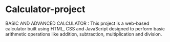 # Calculator-project
BASIC AND ADVANCED CALCULATOR : This project is a web-based calculator built using HTML, CSS and JavaScript designed to perform basic arithmetic operations like addition, subtraction, multiplication and division.

